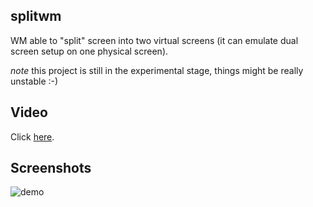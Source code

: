 ## splitwm

WM able to "split" screen into two virtual screens (it can emulate dual screen setup on one physical screen).

*note* this project is still in the experimental stage, things might be really unstable :-)

## Video

Click [here](https://vimeo.com/58112758).

## Screenshots

![demo](https://raw.github.com/examon/splitwm/master/img/demo.png)
